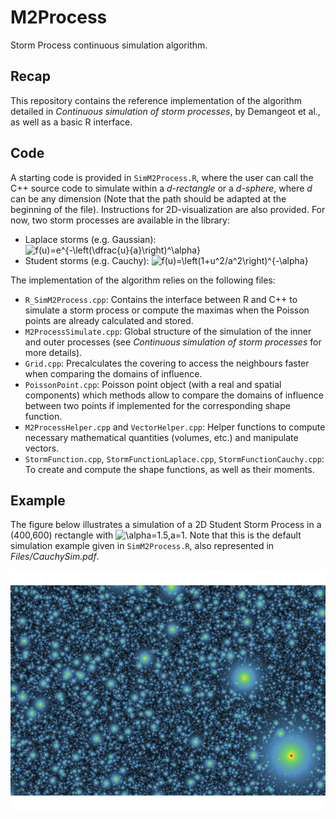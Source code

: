 # M2Process

Storm Process continuous simulation algorithm.

## Recap

This repository contains the reference implementation of the algorithm detailed in *Continuous simulation of storm processes*, by Demangeot et al., as well as a basic R interface.

## Code
A starting code is provided in ```SimM2Process.R```, where the user can call the C++ source code to simulate within a *d-rectangle* or a *d-sphere*, where *d* can be any dimension (Note that the path should be adapted at the beginning of the file). Instructions for 2D-visualization are also provided. For now, two storm processes are available in the library:
- Laplace storms (e.g. Gaussian): ![f(u)=e^{-\left(\dfrac{u}{a}\right)^\alpha}](https://latex.codecogs.com/svg.latex?f(u)=e^{-\left(\dfrac{u}{a}\right)^\alpha})
- Student storms (e.g. Cauchy): ![f(u)=\left(1+u^2/a^2\right)^{-\alpha}](https://latex.codecogs.com/svg.latex?f(u)=\left(1+u^2/a^2\right)^{-\alpha})

The implementation of the algorithm relies on the following files:
- ```R_SimM2Process.cpp```: Contains the interface between R and C++ to simulate a storm process or compute the maximas when the Poisson points are already calculated and stored.
- ```M2ProcessSimulate.cpp```: Global structure of the simulation of the inner and outer processes (see *Continuous simulation of storm processes* for more details).
- ```Grid.cpp```: Precalculates the covering to access the neighbours faster when comparing the domains of influence.
- ```PoissonPoint.cpp```: Poisson point object (with a real and spatial components) which methods allow to compare the domains of influence between two points if implemented for the corresponding shape function.
- ```M2ProcessHelper.cpp``` and ```VectorHelper.cpp```: Helper functions to compute necessary mathematical quantities (volumes, etc.) and manipulate vectors.
- ```StormFunction.cpp```, ```StormFunctionLaplace.cpp```, ```StormFunctionCauchy.cpp```: To create and compute the shape functions, as well as their moments.


## Example
The figure below illustrates a simulation of a 2D Student Storm Process in a (400,600) rectangle with ![\alpha=1.5,a=1](https://latex.codecogs.com/svg.latex?\alpha=1.5,a=1). Note that this is the default simulation example given in ```SimM2Process.R```, also represented in *Files/CauchySim.pdf*.

![alt text](https://github.com/Remsya/M2Process/blob/main/Files/CauchySim.png)

